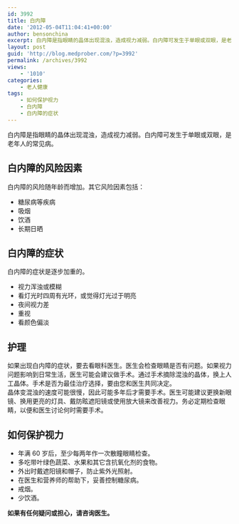 ```yaml
---
id: 3992
title: 白内障
date: '2012-05-04T11:04:41+00:00'
author: bensonchina
excerpt: 白内障是指眼睛的晶体出现混浊，造成视力减弱。白内障可发生于单眼或双眼，是老年人的常见病。
layout: post
guid: 'http://blog.medprober.com/?p=3992'
permalink: /archives/3992
views:
    - '1010'
categories:
    - 老人健康
tags:
    - 如何保护视力
    - 白内障
    - 白内障的症状
---
```


白内障是指眼睛的晶体出现混浊，造成视力减弱。白内障可发生于单眼或双眼，是老年人的常见病。

## 白内障的风险因素

白内障的风险随年龄而增加。其它风险因素包括：

- 糖尿病等疾病
- 吸烟
- 饮酒
- 长期日晒

## 白内障的症状

白内障的症状是逐步加重的。

- 视力浑浊或模糊
- 看灯光时四周有光环，或觉得灯光过于明亮
- 夜间视力差
- 重视
- 看颜色偏淡

## 护理

如果出现白内障的症状，要去看眼科医生。医生会检查眼睛是否有问题。如果视力问题影响到日常生活，医生可能会建议做手术。通过手术摘除混浊的晶体，换上人工晶体。手术是否为最佳治疗选择，要由您和医生共同决定。  
晶体变混浊的速度可能很慢，因此可能多年后才需要手术。医生可能建议更换新眼镜、换用更亮的灯具、戴防眩遮阳镜或使用放大镜来改善视力。务必定期检查眼睛，以便和医生讨论何时需要手术。

## 如何保护视力

- 年满 60 岁后，至少每两年作一次散瞳眼睛检查。
- 多吃带叶绿色蔬菜、水果和其它含抗氧化剂的食物。
- 外出时戴遮阳镜和帽子，防止紫外光照射。
- 在医生和营养师的帮助下，妥善控制糖尿病。
- 戒烟。
- 少饮酒。

**如果有任何疑问或担心，请咨询医生。**